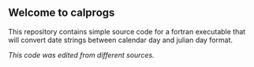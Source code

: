 ## Welcome to calprogs

This repository contains simple source code for a fortran executable that will convert date strings
between calendar day and julian day format. 

_This code was edited from different sources._


